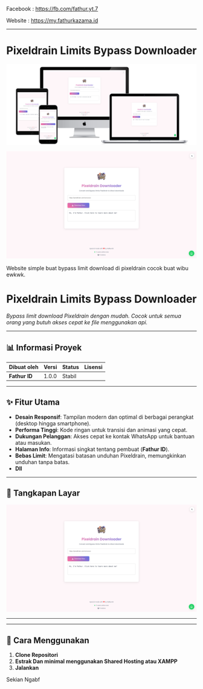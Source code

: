 Facebook : https://fb.com/fathur.yt.7

Website : https://my.fathurkazama.id

------------------------------------
# Pixeldrain Limits Bypass Downloader

![Screenshot Desktop Website](demo.png)

![Screenshot Desktop Website](ss.png)

Website simple buat bypass limit download di pixeldrain cocok buat wibu ewkwk. 

# Pixeldrain Limits Bypass Downloader

_Bypass limit download Pixeldrain dengan mudah. Cocok untuk semua orang yang butuh akses cepat ke file menggunakan api._

---

## 📊 Informasi Proyek
| Dibuat oleh | Versi  | Status  | Lisensi |
|-------------|--------|---------|---------|
| **Fathur ID** | 1.0.0  | Stabil  |       |

---

## ✨ Fitur Utama
- **Desain Responsif**: Tampilan modern dan optimal di berbagai perangkat (desktop hingga smartphone).
- **Performa Tinggi**: Kode ringan untuk transisi dan animasi yang cepat.
- **Dukungan Pelanggan**: Akses cepat ke kontak WhatsApp untuk bantuan atau masukan.
- **Halaman Info**: Informasi singkat tentang pembuat (**Fathur ID**).
- **Bebas Limit**: Mengatasi batasan unduhan Pixeldrain, memungkinkan unduhan tanpa batas.
- **Dll**
---

## 📸 Tangkapan Layar
_![Screenshot Desktop Website](ss.png)_

-------------
---

## 🚀 Cara Menggunakan
1. **Clone Repositori**  
2. **Estrak Dan minimal menggunakan Shared Hosting atau XAMPP**
3. **Jalankan**

Sekian Ngabf

